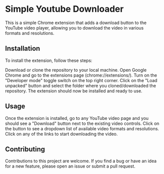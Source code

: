 # Simple Youtube Downloader
This is a simple Chrome extension that adds a download button to the YouTube video player, allowing you to download the video in various formats and resolutions.

## Installation
To install the extension, follow these steps:

Download or clone the repository to your local machine.
Open Google Chrome and go to the extensions page (chrome://extensions/).
Turn on the "Developer mode" toggle switch on the top right corner.
Click on the "Load unpacked" button and select the folder where you cloned/downloaded the repository.
The extension should now be installed and ready to use.
## Usage
Once the extension is installed, go to any YouTube video page and you should see a "Download" button next to the existing video controls. Click on the button to see a dropdown list of available video formats and resolutions. Click on any of the links to start downloading the video.

## Contributing
Contributions to this project are welcome. If you find a bug or have an idea for a new feature, please open an issue or submit a pull request.

